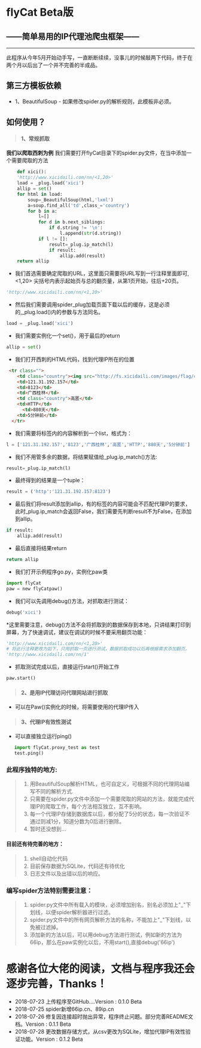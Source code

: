 # flyCat Beta版
## ——简单易用的IP代理池爬虫框架——
---
此程序从今年5月开始动手写，一直断断续续，没事儿的时候敲两下代码，终于在两个月以后出了一个并不完善的半成品。
## 第三方模板依赖
- 1、BeautifulSoup - 如果修改spider.py的解析规则，此模板非必须。
## 如何使用？
> #### 1、常规抓取
**我们以爬取西刺为例**
我们需要打开flyCat目录下的spider.py文件，在当中添加一个需要爬取的方法
```python
    def xici():
    'http://www.xicidaili.com/nn/<1,20>'
    load = _plug.load('xici')
    allip = set()
    for html in load:  
        soup=_BeautifulSoup(html,'lxml')
        a=soup.find_all('td',class_='country')
        for b in a:
            l=[]
            for d in b.next_siblings:
                if d.string != '\n':
                    l.append(str(d.string))
            if l != []:
                result=_plug.ip_match(l)
                if result:
                    allip.add(result)
    return allip
```
- 我们首选需要确定爬取的URL，这里面只需要将URL写到一行注释里面即可,
<1,20> 尖括号内表示起始页与总的翻页量，从第1页开始，往后+20页。
```python
'http://www.xicidaili.com/nn/<1,20>'
```
- 然后我们需要调用spider_plug加载页面下载以后的缓存，这是必须的,_plug.load()内的参数与方法同名。
```python
load = _plug.load('xici')
```
- 我们需要实例化一个set()，用于最后的return
```python
allip = set()
```
- 我们打开西刺的HTML代码，找到代理IP所在的位置
```html
 <tr class="">
    <td class="country"><img src="http://fs.xicidaili.com/images/flag/cn.png" alt="Cn" /></td>
    <td>121.31.192.157</td>
    <td>8123</td>
    <td>广西桂林</td>
    <td class="country">高匿</td>
    <td>HTTP</td>
      <td>880天</td>
    <td>5分钟前</td>
  </tr>
```
- 我们需要将<td>标签内的内容解析到一个list，格式为：
```python
l = ['121.31.192.157','8123','广西桂林','高匿','HTTP','880天','5分钟前']
```
- 我们不用管多余的数据，将结果赋值给_plug.ip_match()方法:
```python
result=_plug.ip_match(l)
```
- 最终得到的结果是一个tuple：
```python
result = ('http':'121.31.192.157:8123')
```
- 最后我们将result添加到allip，有的<td>标签的内容可能会不匹配代理IP的要求，此时_plug.ip_match会返回False，我们需要先判断result不为False，在添加到allip。
```python
if result:
    allip.add(result)
```
- 最后直接将结果return
```python
return allip
```
- 我们打开示例程序go.py，实例化paw类
```python
import flyCat
paw = new flyCatpaw()
```
- 我们可以先调用debug()方法，对抓取进行测试：
```python
debug('xici')
```
*这里需要注意，debug()方法不会将抓取到的数据保存到本地，只讲结果打印到屏幕，为了快速调试，建议在调试的时候不要采用翻页功能：
```python
'http://www.xicidaili.com/nn/<1,20>'
# 将此行注释更改为如下，只用抓取一页进行测试，数据抓取成功以后再根据需求添加翻页。
'http://www.xicidaili.com/nn/1'
```
- 抓取测试完成以后，直接运行start()开始工作
```python
paw.start()
```
> #### 2、是用IP代理访问代理网站进行抓取
- 可以在Paw()实例化的时候，将需要使用的代理IP传入
> #### 3、代理IP有效性测试
- 可以直接独立运行ping()
 ```python
    import flyCat.proxy_test as test
    test.ping()
 ```
### 此程序独特的地方:
> 1. 用BeautifulSoup解析HTML，也可自定义，可根据不同的代理网站编写不同的解析方式.
 > 2. 只需要在spider.py文件中添加一个需要爬取的网站的方法，就能完成代理IP的爬取工作，每个方法相互独立，互不影响。
 > 3. 每一个代理IP存储到数据库以后，都分配了5分的状态，每一次验证不通过则减1分，知道分数为0后进行删除。
 > 4. 暂时还没想到...
#### 目前还有待完善的地方：
> 1. shell自动化代码
> 2. 目前保存数据为SQLite，代码还有待优化
> 3. 日志文件以及出错以后的响应。
### 编写spider方法特别需要注意：
> 1. spider.py文件中所有载入的模块，必须增加别名，别名必须加上"_"下划线，以便spider解析器进行过滤。
> 2. spider.py文件中的所有网页解析方法的名称，不能加上"_"下划线，以免被过滤掉。
> 3. 添加新的方法以后，可以用debug方法进行测试，例如新的方法为66ip，那么在paw实例化以后，不用start(),直接debug('66ip')
# 感谢各位大佬的阅读，文档与程序我还会逐步完善，Thanks！

- 2018-07-23 上传程序至GitHub....Version : 0.1.0 Beta
- 2018-07-25 spider新增66ip.cn、89ip.cn
- 2018-07-26 修复因连接超时抛出异常，程序终止问题。部分完善README文档。Version : 0.1.1 Beta
- 2018-07-28 更改数据存储方式，从csv更改为SQLite，增加代理IP有效性验证功能。Version : 0.1.2 Beta
